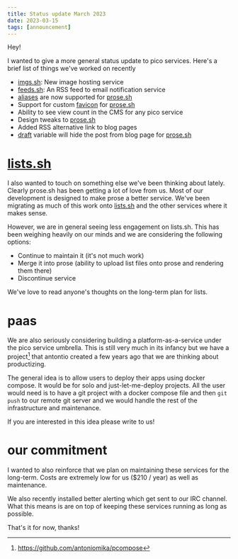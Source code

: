 ```yaml
---
title: Status update March 2023
date: 2023-03-15
tags: [announcement]
---
```


Hey!

I wanted to give a more general status update to pico services. Here's a brief
list of things we've worked on recently

- [imgs.sh](https://imgs.sh): New image hosting service
- [feeds.sh](https://feeds.sh): An RSS feed to email notification service
- [aliases](https://prose.sh/help#blog-readme) are now supported for [prose.sh](https://prose.sh)
- Support for custom [favicon](https://prose.sh/help#blog-readme) for [prose.sh](https://prose.sh)
- Ability to see view count in the CMS for any pico service
- Design tweaks to [prose.sh](https://prose.sh)
- Added RSS alternative link to blog pages
- [draft](https://prose.sh/help#hugo-support) variable will hide the post from blog page for
  [prose.sh](https://prose.sh)

# [lists.sh](https://lists.sh)

I also wanted to touch on something else we've been thinking about lately.
Clearly prose.sh has been getting a lot of love from us. Most of our
development is designed to make prose a better service. We've been migrating
as much of this work onto [lists.sh](https://lists.sh) and the other services
where it makes sense.

However, we are in general seeing less engagement on lists.sh. This has been
weighing heavily on our minds and we are considering the following options:

- Continue to maintain it (it's not much work)
- Merge it into prose (ability to upload list files onto prose and rendering
  them there)
- Discontinue service

We've love to read anyone's thoughts on the long-term plan for lists.

# paas

We are also seriously considering building a platform-as-a-service under the
pico service umbrella. This is still very much in its infancy but we have a
project[^1] that antontio created a few years ago that we are thinking about
productizing.

The general idea is to allow users to deploy their apps using docker compose.
It would be for solo and just-let-me-deploy projects. All the user would need
is to have a git project with a docker compose file and then `git push` to our
remote git server and we would handle the rest of the infrastructure and
maintenance.

If you are interested in this idea please write to us!

[^1]: https://github.com/antoniomika/pcompose

# our commitment

I wanted to also reinforce that we plan on maintaining these services for the
long-term. Costs are extremely low for us ($210 / year) as well as
maintenance.

We also recently installed better alerting which get sent to our IRC channel.
What this means is are on top of keeping these services running as long as
possible.

That's it for now, thanks!
